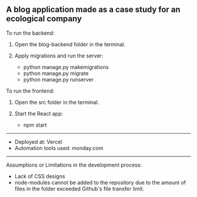 A blog application made as a case study for an ecological company
-----------------------------------------------------------------
To run the backend:
1. Open the blog-backend folder in the terminal.
2. Apply migrations and run the server:

    - python manage.py makemigrations
    - python manage.py migrate
    - python manage.py runserver

To run the frontend:
1. Open the src folder in the terminal.
2. Start the React app:

    - npm start
----------------------------------------------------------------
- Deployed at: Vercel
- Automation tools used: monday.com
----------------------------------------------------------------
Assumptions or Limitations in the development process:
- Lack of CSS designs
- node-modules cannot be added to the repository due to the amount of files in the folder exceeded Github's file transfer limit.
